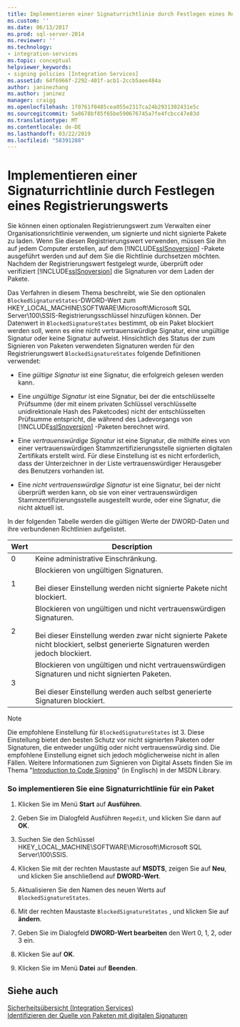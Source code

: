 ```yaml
---
title: Implementieren einer Signaturrichtlinie durch Festlegen eines Registrierungswerts | Microsoft-Dokumentation
ms.custom: ''
ms.date: 06/13/2017
ms.prod: sql-server-2014
ms.reviewer: ''
ms.technology:
- integration-services
ms.topic: conceptual
helpviewer_keywords:
- signing policies [Integration Services]
ms.assetid: 64f6966f-2292-401f-acb1-2ccb5aee484a
author: janinezhang
ms.author: janinez
manager: craigg
ms.openlocfilehash: 1f0761f0485cea055e2317ca24b2931302431e5c
ms.sourcegitcommit: 5a8678bf85f65be590676745a7fe4fcbcc47e83d
ms.translationtype: MT
ms.contentlocale: de-DE
ms.lasthandoff: 03/22/2019
ms.locfileid: "58391288"
---
```

# <a name="implement-a-signing-policy-by-setting-a-registry-value"></a>Implementieren einer Signaturrichtlinie durch Festlegen eines Registrierungswerts
  Sie können einen optionalen Registrierungswert zum Verwalten einer Organisationsrichtlinie verwenden, um signierte und nicht signierte Pakete zu laden. Wenn Sie diesen Registrierungswert verwenden, müssen Sie ihn auf jedem Computer erstellen, auf dem [!INCLUDE[ssISnoversion](../includes/ssisnoversion-md.md)] -Pakete ausgeführt werden und auf dem Sie die Richtlinie durchsetzen möchten. Nachdem der Registrierungswert festgelegt wurde, überprüft oder verifiziert [!INCLUDE[ssISnoversion](../includes/ssisnoversion-md.md)] die Signaturen vor dem Laden der Pakete.  
  
 Das Verfahren in diesem Thema beschreibt, wie Sie den optionalen `BlockedSignatureStates`-DWORD-Wert zum HKEY_LOCAL_MACHINE\SOFTWARE\Microsoft\Microsoft SQL Server\100\SSIS-Registrierungsschlüssel hinzufügen können. Der Datenwert in `BlockedSignatureStates` bestimmt, ob ein Paket blockiert werden soll, wenn es eine nicht vertrauenswürdige Signatur, eine ungültige Signatur oder keine Signatur aufweist. Hinsichtlich des Status der zum Signieren von Paketen verwendeten Signaturen werden für den Registrierungswert `BlockedSignatureStates` folgende Definitionen verwendet:  
  
-   Eine *gültige Signatur* ist eine Signatur, die erfolgreich gelesen werden kann.  
  
-   Eine *ungültige Signatur* ist eine Signatur, bei der die entschlüsselte Prüfsumme (der mit einem privaten Schlüssel verschlüsselte unidirektionale Hash des Paketcodes) nicht der entschlüsselten Prüfsumme entspricht, die während des Ladevorgangs von [!INCLUDE[ssISnoversion](../includes/ssisnoversion-md.md)] -Paketen berechnet wird.  
  
-   Eine *vertrauenswürdige Signatur* ist eine Signatur, die mithilfe eines von einer vertrauenswürdigen Stammzertifizierungsstelle signierten digitalen Zertifikats erstellt wird. Für diese Einstellung ist es nicht erforderlich, dass der Unterzeichner in der Liste vertrauenswürdiger Herausgeber des Benutzers vorhanden ist.  
  
-   Eine *nicht vertrauenswürdige Signatur* ist eine Signatur, bei der nicht überprüft werden kann, ob sie von einer vertrauenswürdigen Stammzertifizierungsstelle ausgestellt wurde, oder eine Signatur, die nicht aktuell ist.  
  
 In der folgenden Tabelle werden die gültigen Werte der DWORD-Daten und ihre verbundenen Richtlinien aufgelistet.  
  
|Wert|Description|  
|-----------|-----------------|  
|0|Keine administrative Einschränkung.|  
|1|Blockieren von ungültigen Signaturen.<br /><br /> Bei dieser Einstellung werden nicht signierte Pakete nicht blockiert.|  
|2|Blockieren von ungültigen und nicht vertrauenswürdigen Signaturen.<br /><br /> Bei dieser Einstellung werden zwar nicht signierte Pakete nicht blockiert, selbst generierte Signaturen werden jedoch blockiert.|  
|3|Blockieren von ungültigen und nicht vertrauenswürdigen Signaturen und nicht signierten Paketen.<br /><br /> Bei dieser Einstellung werden auch selbst generierte Signaturen blockiert.|  
  
> [!NOTE]  
>  Die empfohlene Einstellung für `BlockedSignatureStates` ist 3. Diese Einstellung bietet den besten Schutz vor nicht signierten Paketen oder Signaturen, die entweder ungültig oder nicht vertrauenswürdig sind. Die empfohlene Einstellung eignet sich jedoch möglicherweise nicht in allen Fällen. Weitere Informationen zum Signieren von Digital Assets finden Sie im Thema "[Introduction to Code Signing](https://go.microsoft.com/fwlink/?LinkId=51414)" (in Englisch) in der MSDN Library.  
  
### <a name="to-implement-a-signing-policy-for-packages"></a>So implementieren Sie eine Signaturrichtlinie für ein Paket  
  
1.  Klicken Sie im Menü **Start** auf **Ausführen**.  
  
2.  Geben Sie im Dialogfeld Ausführen `Regedit`, und klicken Sie dann auf **OK**.  
  
3.  Suchen Sie den Schlüssel HKEY_LOCAL_MACHINE\SOFTWARE\Microsoft\Microsoft SQL Server\100\SSIS.  
  
4.  Klicken Sie mit der rechten Maustaste auf **MSDTS**, zeigen Sie auf **Neu**, und klicken Sie anschließend auf **DWORD-Wert**.  
  
5.  Aktualisieren Sie den Namen des neuen Werts auf `BlockedSignatureStates`.  
  
6.  Mit der rechten Maustaste `BlockedSignatureStates` , und klicken Sie auf **ändern**.  
  
7.  Geben Sie im Dialogfeld **DWORD-Wert bearbeiten** den Wert 0, 1, 2, oder 3 ein.  
  
8.  Klicken Sie auf **OK**.  
  
9. Klicken Sie im Menü **Datei** auf **Beenden**.  
  
## <a name="see-also"></a>Siehe auch  
 [Sicherheitsübersicht &#40;Integration Services&#41;](security/security-overview-integration-services.md)   
 [Identifizieren der Quelle von Paketen mit digitalen Signaturen](security/identify-the-source-of-packages-with-digital-signatures.md)  
  
  
